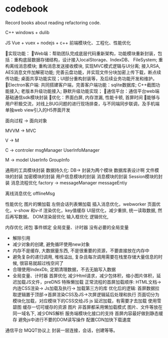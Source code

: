 # codebook

Record books about reading refactoring code.


C++
windows + dulib

JS
Vue + vuex + nodejs + c++
前端模块化、工程化、性能优化

实现功能：
Web端：帮助团队完成底层代码重新架构，功能模块重新封装，包括：重构底层数据存储结构，设计接入localStorage、IndexDB、 FileSystem; 重构离线消息模块; 重构消息发送接收模块, 实现MVC模式逻辑与UI分离; 接入RSA, AES消息文件加解密功能; 完善云盘功能，并实现文件分块加密上传下载，断点续传功能; 桌面共享功能实现；UI部分重构封装等，及后续业务功能开发和维护。
Electron客户端:  共同搭建客户端，完善客户端功能：sqlite数据库; C++截图功能接入; 老版本升级功能接入; 静默升级功能实现；
通信平台：通信平台web端基础通信sdk模块封装
优化：界面白屏, 内存泄漏, 性能卡顿, 首屏时间
能够与用户积极交流，对线上BUG问题的进行现场排查，与不同端同步联调，及手机端单独web view引入的H5界面开发

面向过程 -> 面向对象

MVVM -> MVC

V -> M

C -> controler msgManager UserInfoManager

M -> model UserInfo GroupInfo

通用的工具模块封装
数据持久化:
  DB-> 封装为两个模块 数据库表设计啊
文件模块的封装
加密模块的封装
用户信息模块的封装
消息模块的封装
Session模块的封装
消息流程优化 factory -> messageManager  messageEntiy

离线消息优化 offlineMsg

性能优化
  图片的懒加载
  左侧会话列表懒加载
  插入消息优化，webworker
  页面优化，v-show 和v-if
  渲染优化，key值缓存
  UI层优化，减少重排, 统一读取数据, 然后再写数据。
  DOM渲染层优化
  输入框优化
  逻辑优化,

内存优化
  闭包
  事件绑定
  全局变量、计时器
  没有必要的全局变量
  * 解除引用
  * 减少对象的创建, 避免循环使用new对象
  * 内存不是缓存, 大数据量东西, 不是很重要的资源，不要直接放在内存中
  * 避免复杂的递归调用, 堆栈溢出, 复杂且每次调用需要在栈里存储大量信息的时候, 很容易就超过栈空间了
  * 合理使用IndexDb, 定期清理数据，不去无脑写入数据
  * 全局变量、计时器
首屏优化
  减少Html请求，减少包体积，缩小图片体积，延迟加载JS文件，preDNS
  特殊懒加载
  正常流程的首屏加载顺序: HTML文档-> 内连CSS渲染-> Js加载及执行-> 加载第三方的库
  优化后的逻辑: 首屏数据拉取逻辑置于顶部->首屏渲染CSS及JS->次屏逻辑延后处理和执行
  页面切分为模块化加载，对应模块下的CSS交给JS
  js 延迟加载，有需要才去加载
  使用雪碧图
  缓存一切可缓存的资源
  图片 非首屏都采用懒加载模式
  图片、文件等放在同一域名下, 减少DNS解析
  服务端模块化接口的支持
  首屏内容最好做到静态缓存
  避免js中进行不要的DOM读写操作
  配置CDN加快下载速度

通信平台
  MQQT协议上 封装一层连接，会话，创建等等。


